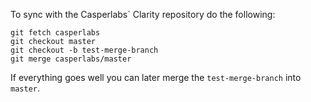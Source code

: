 To sync with the Casperlabs` Clarity repository do the following:
```
git fetch casperlabs 
git checkout master
git checkout -b test-merge-branch
git merge casperlabs/master
```

If everything goes well you can later merge the ```test-merge-branch``` into ```master```.
